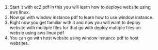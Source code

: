 1. Start it with ec2 pdf in this you will learn how to deploye website using aws linux.
2. Now go with window instance pdf to learn how to use window instance.
3. Right now you get familiar with it and now you will want to deploy website with multiple files for that go with deploy multiple files on websie using aws linux pdf
4. You can go with host website using window instance pdf to host websites.
